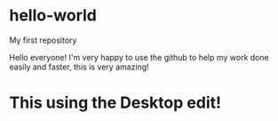 # hello-world
My first repository

Hello everyone! I'm very happy to use the github to help my work done easily and faster, this is very amazing!
# This using the Desktop edit!